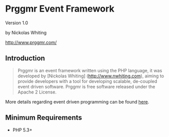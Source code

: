 # Prggmr Event Framework #

Version 1.0

by Nickolas Whiting

<http://www.prggmr.com/>

## Introduction ##

> Prggmr is an event framework written using the PHP language, it was developed by [Nickolas Whiting] (http://www.nwhiting.com),
> aiming to provide developers with a tool for developing scalable, de-coupled event driven software.
> Prggmr is free software released under the Apache 2 License.

More details regarding event driven programming can be found [here](http://en.wikipedia.org/wiki/Event-driven_programming).

## Minimum Requirements ##

- PHP 5.3+